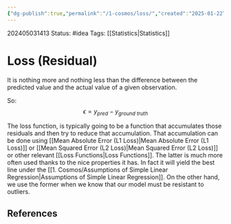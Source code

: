 ```yaml
---
{"dg-publish":true,"permalink":"/1-cosmos/loss/","created":"2025-01-22T11:17:13.901-05:00","updated":"2024-12-13T08:00:00.204-05:00"}
---
```


202405031413
Status: #idea
Tags: [[Statistics\|Statistics]]
# Loss (Residual)

It is nothing more and nothing less than the difference between the predicted value and the actual value of a given observation.

So:
$$
\epsilon = y_{pred}-y_{ground ~truth}
$$

The loss function, is typically going to be a function that accumulates those residuals and then try to reduce that accumulation. That accumulation can be done using [[Mean Absolute Error (L1 Loss)\|Mean Absolute Error (L1 Loss)]] or [[Mean Squared Error (L2 Loss)\|Mean Squared Error (L2 Loss)]] or other relevant [[Loss Functions\|Loss Functions]]. The latter is much more often used thanks to the nice properties it has. In fact it will yield the best line under the [[1. Cosmos/Assumptions of Simple Linear Regression\|Assumptions of Simple Linear Regression]]. On the other hand, we use the former when we know that our model must be resistant to outliers.



## References

